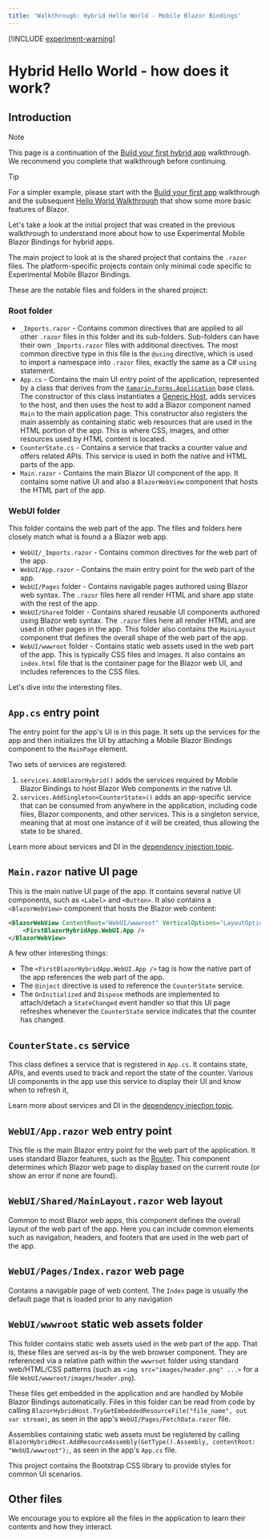 ```yaml
---
title: 'Walkthrough: Hybrid Hello World - Mobile Blazor Bindings'
---
```


[!INCLUDE [experiment-warning](../includes/experiment-warning.md)]

# Hybrid Hello World - how does it work?

## Introduction

> [!NOTE]
> This page is a continuation of the [Build your first hybrid app](build-first-hybrid-app.md) walkthrough. We recommend you complete that walkthrough before continuing.

> [!TIP]
> For a simpler example, please start with the [Build your first app](build-first-app.md) walkthrough and the subsequent [Hello World Walkthrough](hello-world.md) that show some more basic features of Blazor.

Let's take a look at the initial project that was created in the previous walkthrough to understand more about how to use Experimental Mobile Blazor Bindings for hybrid apps.

The main project to look at is the shared project that contains the `.razor` files. The platform-specific projects contain only minimal code specific to Experimental Mobile Blazor Bindings.

These are the notable files and folders in the shared project:

### Root folder

* `_Imports.razor` - Contains common directives that are applied to all other `.razor` files in this folder and its sub-folders. Sub-folders can have their own `_Imports.razor` files with additional directives. The most common directive type in this file is the `@using` directive, which is used to import a namespace into `.razor` files, exactly the same as a C# `using` statement.
* `App.cs` - Contains the main UI entry point of the application, represented by a class that derives from the [`Xamarin.Forms.Application`](https://docs.microsoft.com/dotnet/api/xamarin.forms.application?view=xamarin-forms) base class. The constructor of this class instantiates a [Generic Host](https://docs.microsoft.com/aspnet/core/fundamentals/host/generic-host?view=aspnetcore-3.0), adds services to the host, and then uses the host to add a Blazor component named `Main` to the main application page. This constructor also registers the main assembly as containing static web resources that are used in the HTML portion of the app. This is where CSS, images, and other resources used by HTML content is located.
* `CounterState.cs` - Contains a service that tracks a counter value and offers related APIs. This service is used in both the native and HTML parts of the app.
* `Main.razor` - Contains the main Blazor UI component of the app. It contains some native UI and also a `BlazorWebView` component that hosts the HTML part of the app.

### WebUI folder

This folder contains the web part of the app. The files and folders here closely match what is found a a Blazor web app.

* `WebUI/_Imports.razor` - Contains common directives for the web part of the app.
* `WebUI/App.razor` - Contains the main entry point for the web part of the app.
* `WebUI/Pages` folder - Contains navigable pages authored using Blazor web syntax. The `.razor` files here all render HTML and share app state with the rest of the app.
* `WebUI/Shared` folder - Contains shared reusable UI components authored using Blazor web syntax. The `.razor` files here all render HTML and are used in other pages in the app. This folder also contains the `MainLayout` component that defines the overall shape of the web part of the app.
* `WebUI/wwwroot` folder - Contains static web assets used in the web part of the app. This is typically CSS files and images. It also contains an `index.html` file that is the container page for the Blazor web UI, and includes references to the CSS files.

Let's dive into the interesting files.

## `App.cs` entry point

The entry point for the app's UI is in this page. It sets up the services for the app and then initializes the UI by attaching a Mobile Blazor Bindings component to the `MainPage` element.

Two sets of services are registered:

1. `services.AddBlazorHybrid()` adds the services required by Mobile Blazor Bindings to host Blazor Web components in the native UI.
1. `services.AddSingleton<CounterState>()` adds an app-specific service that can be consumed from anywhere in the application, including code files, Blazor components, and other services. This is a singleton service, meaning that at most one instance of it will be created, thus allowing the state to be shared.

Learn more about services and DI in the [dependency injection topic](../advanced/dependency-injection.md).

## `Main.razor` native UI page

This is the main native UI page of the app. It contains several native UI components, such as `<Label>` and `<Button>`. It also contains a `<BlazorWebView>` component that hosts the Blazor web content:

```xml
<BlazorWebView ContentRoot="WebUI/wwwroot" VerticalOptions="LayoutOptions.FillAndExpand">
    <FirstBlazorHybridApp.WebUI.App />
</BlazorWebView>
```

A few other interesting things:

* The `<FirstBlazorHybridApp.WebUI.App />` tag is how the native part of the app references the web part of the app.
* The `@inject` directive is used to reference the `CounterState` service.
* The `OnInitialized` and `Dispose` methods are implemented to attach/detach a `StateChanged` event handler so that this UI page refreshes whenever the `CounterState` service indicates that the counter has changed.

## `CounterState.cs` service

This class defines a service that is registered in `App.cs`. It contains state, APIs, and events used to track and report the state of the counter. Various UI components in the app use this service to display their UI and know when to refresh it,

Learn more about services and DI in the [dependency injection topic](../advanced/dependency-injection.md).

## `WebUI/App.razor` web entry point

This file is the main Blazor entry point for the web part of the application. It uses standard Blazor features, such as the [Router](https://docs.microsoft.com/aspnet/core/blazor/fundamentals/routing?view=aspnetcore-3.1). This component determines which Blazor web page to display based on the current route (or show an error if none are found).

## `WebUI/Shared/MainLayout.razor` web layout

Common to most Blazor web apps, this component defines the overall layout of the web part of the app. Here you can include common elements such as navigation, headers, and footers that are used in the web part of the app.

## `WebUI/Pages/Index.razor` web page

Contains a navigable page of web content. The `Index` page is usually the default page that is loaded prior to any navigation

## `WebUI/wwwroot` static web assets folder

This folder contains static web assets used in the web part of the app. That is, these files are served as-is by the web browser component. They are referenced via a relative path within the `wwwroot` folder using standard web/HTML/CSS patterns (such as `<img src="images/header.png" ...>` for a file `WebUI/wwwroot/images/header.png`).

These files get embedded in the application and are handled by Mobile Blazor Bindings automatically. Files in this folder can be read from code by calling `BlazorHybridHost.TryGetEmbeddedResourceFile("file_name", out var stream)`, as seen in the app's `WebUI/Pages/FetchData.razor` file.

Assemblies containing static web assets must be registered by calling `BlazorHybridHost.AddResourceAssembly(GetType().Assembly, contentRoot: "WebUI/wwwroot");`, as seen in the app's `App.cs` file.

This project contains the Bootstrap CSS library to provide styles for common UI scenarios.

## Other files

We encourage you to explore all the files in the application to learn their contents and how they interact.
